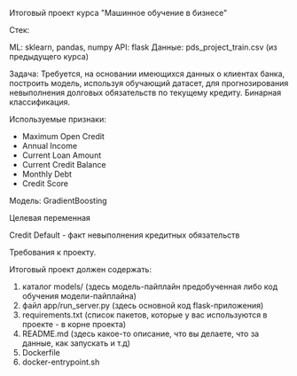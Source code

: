 Итоговый проект курса "Машинное обучение в бизнесе"

Стек:

ML: sklearn, pandas, numpy
API: flask
Данные: pds_project_train.csv (из предыдущего курса)

Задача: Требуется, на основании имеющихся данных о клиентах банка, построить модель, используя обучающий датасет, для прогнозирования невыполнения долговых обязательств по текущему кредиту. Бинарная классификация.

Используемые признаки:

- Maximum Open Credit 
- Annual Income
- Current Loan Amount                   
- Current Credit Balance 
- Monthly Debt
- Credit Score

Модель: GradientBoosting

Целевая переменная

Credit Default - факт невыполнения кредитных обязательств

Требования к проекту.

Итоговый проект должен содержать:

1) каталог models/ (здесь модель-пайплайн предобученная либо код обучения модели-пайплайна) 
2) файл app/run_server.py (здесь основной код flask-приложения) 
3) requirements.txt (список пакетов, которые у вас используются в проекте - в корне проекта) 
4) README.md (здесь какое-то описание, что вы делаете, что за данные, как запускать и т.д) 
5) Dockerfile 
6) docker-entrypoint.sh
